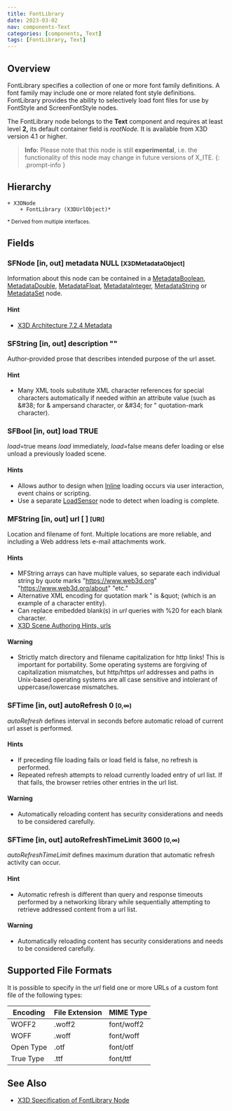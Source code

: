 ```yaml
---
title: FontLibrary
date: 2023-03-02
nav: components-Text
categories: [components, Text]
tags: [FontLibrary, Text]
---
```

<style>
.post h3 {
  word-spacing: 0.2em;
}
</style>

## Overview

FontLibrary specifies a collection of one or more font family definitions. A font family may include one or more related font style definitions. FontLibrary provides the ability to selectively load font files for use by FontStyle and ScreenFontStyle nodes.

The FontLibrary node belongs to the **Text** component and requires at least level **2,** its default container field is *rootNode.* It is available from X3D version 4.1 or higher.

>**Info:** Please note that this node is still **experimental**, i.e. the functionality of this node may change in future versions of X_ITE.
{: .prompt-info }

## Hierarchy

```
+ X3DNode
    + FontLibrary (X3DUrlObject)*
```

<small>\* Derived from multiple interfaces.</small>

## Fields

### SFNode [in, out] **metadata** NULL <small>[X3DMetadataObject]</small>

Information about this node can be contained in a [MetadataBoolean](/x_ite/components/core/metadataboolean/), [MetadataDouble](/x_ite/components/core/metadatadouble/), [MetadataFloat](/x_ite/components/core/metadatafloat/), [MetadataInteger](/x_ite/components/core/metadatainteger/), [MetadataString](/x_ite/components/core/metadatastring/) or [MetadataSet](/x_ite/components/core/metadataset/) node.

#### Hint

- [X3D Architecture 7.2.4 Metadata](https://www.web3d.org/specifications/X3Dv4/ISO-IEC19775-1v4-IS/Part01/components/core.html#Metadata)

### SFString [in, out] **description** ""

Author-provided prose that describes intended purpose of the url asset.

#### Hint

- Many XML tools substitute XML character references for special characters automatically if needed within an attribute value (such as &amp;#38; for &amp; ampersand character, or &amp;#34; for " quotation-mark character).

### SFBool [in, out] **load** TRUE

*load*=true means *load* immediately, *load*=false means defer loading or else unload a previously loaded scene.

#### Hints

- Allows author to design when [Inline](/x_ite/components/networking/inline/) loading occurs via user interaction, event chains or scripting.
- Use a separate [LoadSensor](/x_ite/components/networking/loadsensor/) node to detect when loading is complete.

### MFString [in, out] **url** [ ] <small>[URI]</small>

Location and filename of font. Multiple locations are more reliable, and including a Web address lets e-mail attachments work.

#### Hints

- MFString arrays can have multiple values, so separate each individual string by quote marks "https://www.web3d.org" "https://www.web3d.org/about" "etc."
- Alternative XML encoding for quotation mark " is &amp;quot; (which is an example of a character entity).
- Can replace embedded blank(s) in *url* queries with %20 for each blank character.
- [X3D Scene Authoring Hints, urls](https://www.web3d.org/x3d/content/examples/X3dSceneAuthoringHints.html#urls)

#### Warning

- Strictly match directory and filename capitalization for http links! This is important for portability. Some operating systems are forgiving of capitalization mismatches, but http/https *url* addresses and paths in Unix-based operating systems are all case sensitive and intolerant of uppercase/lowercase mismatches.

### SFTime [in, out] **autoRefresh** 0 <small>[0,∞)</small>

*autoRefresh* defines interval in seconds before automatic reload of current url asset is performed.

#### Hints

- If preceding file loading fails or load field is false, no refresh is performed.
- Repeated refresh attempts to reload currently loaded entry of url list. If that fails, the browser retries other entries in the url list.

#### Warning

- Automatically reloading content has security considerations and needs to be considered carefully.

### SFTime [in, out] **autoRefreshTimeLimit** 3600 <small>[0,∞)</small>

*autoRefreshTimeLimit* defines maximum duration that automatic refresh activity can occur.

#### Hint

- Automatic refresh is different than query and response timeouts performed by a networking library while sequentially attempting to retrieve addressed content from a url list.

#### Warning

- Automatically reloading content has security considerations and needs to be considered carefully.

## Supported File Formats

It is possible to specify in the *url* field one or more URLs of a custom font file of the following types:

| Encoding  | File Extension | MIME Type  |
|-----------|----------------|------------|
| WOFF2     | .woff2         | font/woff2 |
| WOFF      | .woff          | font/woff  |
| Open Type | .otf           | font/otf   |
| True Type | .ttf           | font/ttf   |

## See Also

- [X3D Specification of FontLibrary Node](https://www.web3d.org/specifications/X3Dv4Draft/ISO-IEC19775-1v4.1-CD/Part01/components/text.html#FontLibrary)
